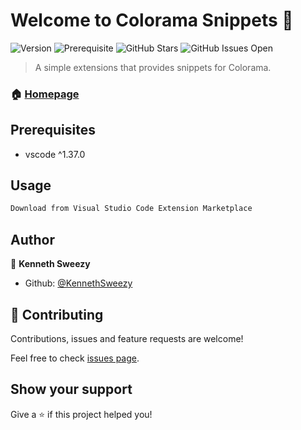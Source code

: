 # Welcome to Colorama Snippets 👋
![Version](https://img.shields.io/badge/version-1.0.0-blue.svg?cacheSeconds=2592000)
![Prerequisite](https://img.shields.io/badge/vscode-%5E1.37.0-blue.svg)
![GitHub Stars](https://img.shields.io/badge/github/stars/KennethSweezy/Colorama-Snippets?style=flat)
![GitHub Issues Open](https://img.shields.io/badge/github/issues-raw/KennethSweezy/Colorama-Snippets?style=flat)

> A simple extensions that provides snippets for Colorama.

### 🏠 [Homepage](https://github.com/KennethSweezy/Colorama-Snippets)

## Prerequisites

- vscode ^1.37.0

## Usage

```sh
Download from Visual Studio Code Extension Marketplace
```

## Author

👤 **Kenneth Sweezy**

* Github: [@KennethSweezy](https://github.com/KennethSweezy)

## 🤝 Contributing

Contributions, issues and feature requests are welcome!

Feel free to check [issues page](https://github.com/KennethSweezy/Colorama-Snippets/issues).

## Show your support

Give a ⭐️ if this project helped you!
